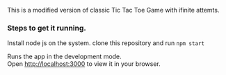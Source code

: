 This is a modified version of classic Tic  Tac Toe Game with ifinite attemts.

### Steps to get it running.
Install node js on the system.
clone this repository and run `npm start` 

Runs the app in the development mode.\
Open [http://localhost:3000](http://localhost:3000) to view it in your browser.
